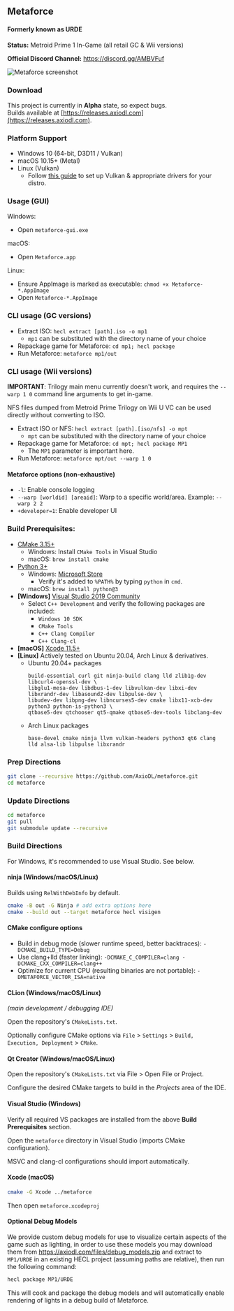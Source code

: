 ## Metaforce
#### Formerly known as URDE

**Status:** Metroid Prime 1 In-Game (all retail GC & Wii versions)

**Official Discord Channel:** https://discord.gg/AMBVFuf

![Metaforce screenshot](assets/metaforce-screen1.png)

### Download
This project is currently in **Alpha** state, so expect bugs.  
Builds available at [https://releases.axiodl.com](https://releases.axiodl.com).

### Platform Support
* Windows 10 (64-bit, D3D11 / Vulkan)
* macOS 10.15+ (Metal)
* Linux (Vulkan)
    * Follow [this guide](https://github.com/lutris/docs/blob/master/InstallingDrivers.md) to set up Vulkan & appropriate drivers for your distro.

### Usage (GUI)

Windows:
- Open `metaforce-gui.exe`

macOS:
- Open `Metaforce.app`

Linux: 
- Ensure AppImage is marked as executable: `chmod +x Metaforce-*.AppImage`
- Open `Metaforce-*.AppImage`

### CLI usage (GC versions)

* Extract ISO: `hecl extract [path].iso -o mp1`
  * `mp1` can be substituted with the directory name of your choice
* Repackage game for Metaforce: `cd mp1; hecl package`
* Run Metaforce: `metaforce mp1/out`

### CLI usage (Wii versions)

**IMPORTANT**: Trilogy main menu currently doesn't work, and requires the `--warp 1 0` command line arguments to get in-game.  

NFS files dumped from Metroid Prime Trilogy on Wii U VC can be used directly without converting to ISO.

* Extract ISO or NFS: `hecl extract [path].[iso/nfs] -o mpt`
  * `mpt` can be substituted with the directory name of your choice
* Repackage game for Metaforce: `cd mpt; hecl package MP1`
  * The `MP1` parameter is important here.
* Run Metaforce: `metaforce mpt/out --warp 1 0`

#### Metaforce options (non-exhaustive)

* `-l`: Enable console logging
* `--warp [worldid] [areaid]`: Warp to a specific world/area. Example: `--warp 2 2`
* `+developer=1`: Enable developer UI

### Build Prerequisites:
* [CMake 3.15+](https://cmake.org)
    * Windows: Install `CMake Tools` in Visual Studio
    * macOS: `brew install cmake`
* [Python 3+](https://python.org)
    * Windows: [Microsoft Store](https://go.microsoft.com/fwlink?linkID=2082640)
        * Verify it's added to `%PATH%` by typing `python` in `cmd`.
    * macOS: `brew install python@3`
* **[Windows]** [Visual Studio 2019 Community](https://www.visualstudio.com/en-us/products/visual-studio-community-vs.aspx)
    * Select `C++ Development` and verify the following packages are included:
        * `Windows 10 SDK`
        * `CMake Tools`
        * `C++ Clang Compiler`
        * `C++ Clang-cl`
* **[macOS]** [Xcode 11.5+](https://developer.apple.com/xcode/download/)
* **[Linux]** Actively tested on Ubuntu 20.04, Arch Linux & derivatives.
    * Ubuntu 20.04+ packages
      ```
      build-essential curl git ninja-build clang lld zlib1g-dev libcurl4-openssl-dev \
      libglu1-mesa-dev libdbus-1-dev libvulkan-dev libxi-dev libxrandr-dev libasound2-dev libpulse-dev \
      libudev-dev libpng-dev libncurses5-dev cmake libx11-xcb-dev python3 python-is-python3 \
      qtbase5-dev qtchooser qt5-qmake qtbase5-dev-tools libclang-dev
      ```
     * Arch Linux packages
       ```
       base-devel cmake ninja llvm vulkan-headers python3 qt6 clang lld alsa-lib libpulse libxrandr
       ```

### Prep Directions

```sh
git clone --recursive https://github.com/AxioDL/metaforce.git
cd metaforce
```

### Update Directions

```sh
cd metaforce
git pull
git submodule update --recursive
```

### Build Directions

For Windows, it's recommended to use Visual Studio. See below.

#### ninja (Windows/macOS/Linux)

Builds using `RelWithDebInfo` by default.

```sh
cmake -B out -G Ninja # add extra options here
cmake --build out --target metaforce hecl visigen
```

#### CMake configure options
- Build in debug mode (slower runtime speed, better backtraces): `-DCMAKE_BUILD_TYPE=Debug`
- Use clang+lld (faster linking): `-DCMAKE_C_COMPILER=clang -DCMAKE_CXX_COMPILER=clang++`
- Optimize for current CPU (resulting binaries are not portable): `-DMETAFORCE_VECTOR_ISA=native`

#### CLion (Windows/macOS/Linux)
*(main development / debugging IDE)*

Open the repository's `CMakeLists.txt`.

Optionally configure CMake options via `File` > `Settings` > `Build, Execution, Deployment` > `CMake`.

#### Qt Creator (Windows/macOS/Linux)

Open the repository's `CMakeLists.txt` via File > Open File or Project.

Configure the desired CMake targets to build in the *Projects* area of the IDE.

#### Visual Studio (Windows)

Verify all required VS packages are installed from the above **Build Prerequisites** section.

Open the `metaforce` directory in Visual Studio (imports CMake configuration).

MSVC and clang-cl configurations should import automatically.

#### Xcode (macOS)

```sh
cmake -G Xcode ../metaforce
```

Then open `metaforce.xcodeproj`

#### Optional Debug Models
We provide custom debug models for use to visualize certain aspects of the game such as lighting, in order to use 
these models you may download them from https://axiodl.com/files/debug_models.zip and extract to `MP1/URDE` in an 
existing HECL project (assuming paths are relative), then run the following command:

```sh
hecl package MP1/URDE
```
This will cook and package the debug models and will automatically enable rendering of lights in a debug build of Metaforce.
